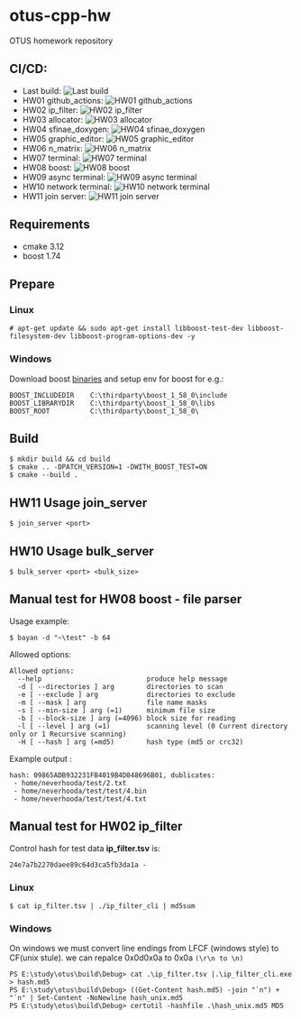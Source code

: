 # otus-cpp-hw
OTUS homework repository 

## CI/CD:
- Last build: ![Last build](https://github.com/neverhoodanx/otus-cpp-hw/actions/workflows/release.yml/badge.svg)
- HW01 github_actions: ![HW01 github_actions](https://github.com/neverhoodanx/otus-cpp-hw/actions/workflows/release.yml/badge.svg?branch=feature/github_actions)
- HW02 ip_filter: ![HW02 ip_filter](https://github.com/neverhoodanx/otus-cpp-hw/actions/workflows/release.yml/badge.svg?branch=release/ip-filter)
- HW03 allocator: ![HW03 allocator](https://github.com/neverhoodanx/otus-cpp-hw/actions/workflows/release.yml/badge.svg?branch=release/allocator)
- HW04 sfinae_doxygen: ![HW04 sfinae_doxygen](https://github.com/neverhoodanx/otus-cpp-hw/actions/workflows/release.yml/badge.svg?branch=release/sfinae_doxygen)
- HW05 graphic_editor: ![HW05 graphic_editor](https://github.com/neverhoodanx/otus-cpp-hw/actions/workflows/release.yml/badge.svg?branch=release/graphic-editor)
- HW06 n_matrix: ![HW06 n_matrix](https://github.com/neverhoodanx/otus-cpp-hw/actions/workflows/release.yml/badge.svg?branch=release/matrix)
- HW07 terminal: ![HW07 terminal](https://github.com/neverhoodanx/otus-cpp-hw/actions/workflows/release.yml/badge.svg?branch=release/terminal)
- HW08 boost: ![HW08 boost](https://github.com/neverhoodanx/otus-cpp-hw/actions/workflows/release.yml/badge.svg?branch=release/boost)
- HW09 async terminal: ![HW09 async terminal](https://github.com/neverhoodanx/otus-cpp-hw/actions/workflows/release.yml/badge.svg?branch=release/async-terminal)
- HW10 network terminal: ![HW10 network terminal](https://github.com/neverhoodanx/otus-cpp-hw/actions/workflows/release.yml/badge.svg?branch=release/network-terminal)
- HW11 join server: ![HW11 join server](https://github.com/neverhoodanx/otus-cpp-hw/actions/workflows/release.yml/badge.svg?branch=release/join_server)

## Requirements
 - cmake 3.12
 - boost 1.74

## Prepare
### Linux
```shell script
# apt-get update && sudo apt-get install libboost-test-dev libboost-filesystem-dev libboost-program-options-dev -y
```

### Windows
Download boost [binaries](https://sourceforge.net/projects/boost/files/boost-binaries/) and setup env for boost for e.g.:
```shell script
BOOST_INCLUDEDIR    C:\thirdparty\boost_1_58_0\include
BOOST_LIBRARYDIR    C:\thirdparty\boost_1_58_0\libs
BOOST_ROOT          C:\thirdparty\boost_1_58_0\
```

## Build 
```shell script
$ mkdir build && cd build
$ cmake .. -DPATCH_VERSION=1 -DWITH_BOOST_TEST=ON
$ cmake --build .
```
## HW11 Usage join_server
```shell script
$ join_server <port>
```

## HW10 Usage bulk_server
```shell script
$ bulk_server <port> <bulk_size>
```

## Manual test for HW08 boost - file parser
Usage example:
```shell script
$ bayan -d "~\test" -b 64
```
Allowed options:
```shell script
Allowed options:
  --help                          produce help message
  -d [ --directories ] arg        directories to scan
  -e [ --exclude ] arg            directories to exclude
  -m [ --mask ] arg               file name masks
  -s [ --min-size ] arg (=1)      minimum file size
  -b [ --block-size ] arg (=4096) block size for reading
  -l [ --level ] arg (=1)         scanning level (0 Current directory only or 1 Recursive scanning)
  -H [ --hash ] arg (=md5)        hash type (md5 or crc32)
```
Example output :
```
hash: 09865ADB932231FB4019B4D048696B01, dublicates: 
 - home/neverhooda/test/2.txt 
 - home/neverhooda/test/test/4.bin 
 - home/neverhooda/test/test/4.txt 
```
## Manual test for HW02 ip_filter
Control hash for test data **ip_filter.tsv** is:
```shell script
24e7a7b2270daee89c64d3ca5fb3da1a -
```

### Linux
```shell script
$ cat ip_filter.tsv | ./ip_filter_cli | md5sum
```

### Windows
On windows we must convert line endings from LFCF (windows style) to CF(unix stule). we can repalce 0x0d0x0a to 0x0a `(\r\n to \n)` 
```shell script
PS E:\study\otus\build\Debug> cat .\ip_filter.tsv |.\ip_filter_cli.exe > hash.md5
PS E:\study\otus\build\Debug> ((Get-Content hash.md5) -join "`n") + "`n" | Set-Content -NoNewline hash_unix.md5
PS E:\study\otus\build\Debug> certutil -hashfile .\hash_unix.md5 MD5
```